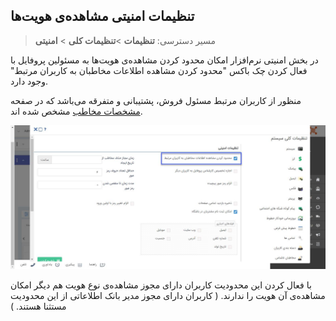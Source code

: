 ## تنظیمات امنیتی مشاهده‌ی هویت‌ها

> مسیر دسترسی:  **تنظیمات** >**تنظیمات کلی** > **امنیتی** 

در بخش امنیتی نرم‌افزار امکان محدود کردن مشاهده‌ی هویت‌ها به مسئولین پروفایل با فعال کردن چک باکس "محدود کردن مشاهده اطلاعات مخاطبان به کاربران مرتبط" وجود دارد.

منظور از کاربران مرتبط مسئول فروش، پشتیبانی و متفرقه می‌باشد که در صفحه [مشخصات مخاطب](https://github.com/1stco/PayamGostarDocs/blob/master/help%202.5.4/Integrated-bank/Database/General-specifications/General-specifications.md) مشخص شده اند. 

![](mahdod1.jpg)

با فعال کردن این محدودیت کاربران دارای مجوز مشاهده‌ی نوع هویت هم دیگر امکان مشاهده‌ی آن هویت را ندارند. (  کاربران دارای مجوز مدیر بانک اطلاعاتی از این  محدودیت مستثنا هستند. )